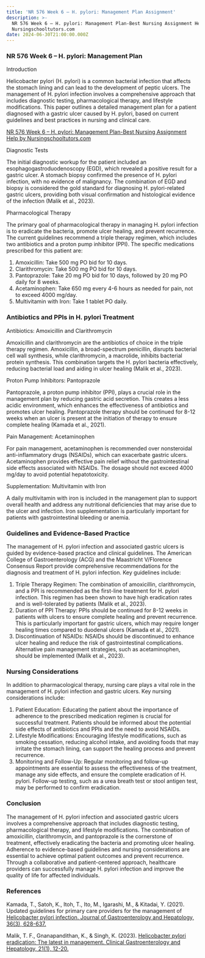 ```yaml
---
title: 'NR 576 Week 6 – H. pylori: Management Plan Assignment'
description: >-
  NR 576 Week 6 – H. pylori: Management Plan-Best Nursing Assignment Help by
  Nursingschooltutors.com
date: 2024-06-30T21:00:00.000Z
---
```


### NR 576 Week 6 – H. pylori: Management Plan

Introduction

Helicobacter pylori (H. pylori) is a common bacterial infection that affects the stomach lining and can lead to the development of peptic ulcers. The management of H. pylori infection involves a comprehensive approach that includes diagnostic testing, pharmacological therapy, and lifestyle modifications. This paper outlines a detailed management plan for a patient diagnosed with a gastric ulcer caused by H. pylori, based on current guidelines and best practices in nursing and clinical care.

[NR 576 Week 6 – H. pylori: Management Plan-Best Nursing Assignment Help by Nursingschooltutors.com](https://nursingschooltutors.com/ "NR 576 Week 6 – H. pylori: Management Plan-Best Nursing Assignment Help by Nursingschooltutors.com")

Diagnostic Tests

The initial diagnostic workup for the patient included an esophagogastroduodenoscopy (EGD), which revealed a positive result for a gastric ulcer. A stomach biopsy confirmed the presence of H. pylori infection, with no evidence of malignancy. The combination of EGD and biopsy is considered the gold standard for diagnosing H. pylori-related gastric ulcers, providing both visual confirmation and histological evidence of the infection (Malik et al., 2023).

Pharmacological Therapy

The primary goal of pharmacological therapy in managing H. pylori infection is to eradicate the bacteria, promote ulcer healing, and prevent recurrence. The current guidelines recommend a triple therapy regimen, which includes two antibiotics and a proton pump inhibitor (PPI). The specific medications prescribed for this patient are:

1. Amoxicillin: Take 500 mg PO bid for 10 days.
2. Clarithromycin: Take 500 mg PO bid for 10 days.
3. Pantoprazole: Take 20 mg PO bid for 10 days, followed by 20 mg PO daily for 8 weeks.
4. Acetaminophen: Take 650 mg every 4-6 hours as needed for pain, not to exceed 4000 mg/day.
5. Multivitamin with Iron: Take 1 tablet PO daily.

### Antibiotics and PPIs in H. pylori Treatment

Antibiotics: Amoxicillin and Clarithromycin

Amoxicillin and clarithromycin are the antibiotics of choice in the triple therapy regimen. Amoxicillin, a broad-spectrum penicillin, disrupts bacterial cell wall synthesis, while clarithromycin, a macrolide, inhibits bacterial protein synthesis. This combination targets the H. pylori bacteria effectively, reducing bacterial load and aiding in ulcer healing (Malik et al., 2023).

Proton Pump Inhibitors: Pantoprazole

Pantoprazole, a proton pump inhibitor (PPI), plays a crucial role in the management plan by reducing gastric acid secretion. This creates a less acidic environment, which enhances the effectiveness of antibiotics and promotes ulcer healing. Pantoprazole therapy should be continued for 8-12 weeks when an ulcer is present at the initiation of therapy to ensure complete healing (Kamada et al., 2021).

Pain Management: Acetaminophen

For pain management, acetaminophen is recommended over nonsteroidal anti-inflammatory drugs (NSAIDs), which can exacerbate gastric ulcers. Acetaminophen provides effective pain relief without the gastrointestinal side effects associated with NSAIDs. The dosage should not exceed 4000 mg/day to avoid potential hepatotoxicity.

Supplementation: Multivitamin with Iron

A daily multivitamin with iron is included in the management plan to support overall health and address any nutritional deficiencies that may arise due to the ulcer and infection. Iron supplementation is particularly important for patients with gastrointestinal bleeding or anemia.

### Guidelines and Evidence-Based Practice

The management of H. pylori infection and associated gastric ulcers is guided by evidence-based practice and clinical guidelines. The American College of Gastroenterology (ACG) and the Maastricht V/Florence Consensus Report provide comprehensive recommendations for the diagnosis and treatment of H. pylori infection. Key guidelines include:

1. Triple Therapy Regimen: The combination of amoxicillin, clarithromycin, and a PPI is recommended as the first-line treatment for H. pylori infection. This regimen has been shown to have high eradication rates and is well-tolerated by patients (Malik et al., 2023).
2. Duration of PPI Therapy: PPIs should be continued for 8-12 weeks in patients with ulcers to ensure complete healing and prevent recurrence. This is particularly important for gastric ulcers, which may require longer healing times compared to duodenal ulcers (Kamada et al., 2021).
3. Discontinuation of NSAIDs: NSAIDs should be discontinued to enhance ulcer healing and reduce the risk of gastrointestinal complications. Alternative pain management strategies, such as acetaminophen, should be implemented (Malik et al., 2023).

### Nursing Considerations

In addition to pharmacological therapy, nursing care plays a vital role in the management of H. pylori infection and gastric ulcers. Key nursing considerations include:

1. Patient Education: Educating the patient about the importance of adherence to the prescribed medication regimen is crucial for successful treatment. Patients should be informed about the potential side effects of antibiotics and PPIs and the need to avoid NSAIDs.
2. Lifestyle Modifications: Encouraging lifestyle modifications, such as smoking cessation, reducing alcohol intake, and avoiding foods that may irritate the stomach lining, can support the healing process and prevent recurrence.
3. Monitoring and Follow-Up: Regular monitoring and follow-up appointments are essential to assess the effectiveness of the treatment, manage any side effects, and ensure the complete eradication of H. pylori. Follow-up testing, such as a urea breath test or stool antigen test, may be performed to confirm eradication.

### Conclusion

The management of H. pylori infection and associated gastric ulcers involves a comprehensive approach that includes diagnostic testing, pharmacological therapy, and lifestyle modifications. The combination of amoxicillin, clarithromycin, and pantoprazole is the cornerstone of treatment, effectively eradicating the bacteria and promoting ulcer healing. Adherence to evidence-based guidelines and nursing considerations are essential to achieve optimal patient outcomes and prevent recurrence. Through a collaborative and patient-centered approach, healthcare providers can successfully manage H. pylori infection and improve the quality of life for affected individuals.

### References

Kamada, T., Satoh, K., Itoh, T., Ito, M., Igarashi, M., & Kitadai, Y. (2021). Updated guidelines for primary care providers for the management of[ Helicobacter pylori infection. Journal of Gastroenterology and Hepatology, 36(3), 628-637.](https://nursingschooltutors.com/)

Malik, T. F., Gnanapandithan, K., & Singh, K. (2023). [Helicobacter pylori eradication: The latest in management. Clinical Gastroenterology and Hepatology, 21(1), 12-20.](https://nursingschooltutors.com/)
